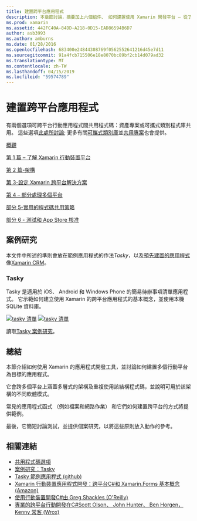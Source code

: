 ```yaml
---
title: 建置跨平台應用程式
description: 本章節討論，摘要加上六個組件、 如何建置使用 Xamarin 開發平台 – 從了解 Xamarin 來設計行動應用程式，然後測試和部署到各種不同的應用程式存放區的運作方式的應用程式。
ms.prod: xamarin
ms.assetid: 442FC40A-84DD-A218-0D15-EAD86594B6D7
author: asb3993
ms.author: amburns
ms.date: 01/28/2016
ms.openlocfilehash: 683400e24844308769f0562552641216d45e7d11
ms.sourcegitcommit: 91a4fcb715506e18e8070bc89bf2cb14d079ad32
ms.translationtype: MT
ms.contentlocale: zh-TW
ms.lasthandoff: 04/15/2019
ms.locfileid: "59574789"
---
```

# <a name="building-cross-platform-applications"></a>建置跨平台應用程式

有兩個選項可跨平台行動應用程式間共用程式碼：資產專案或可攜式類別程式庫共用。 這些選項[此處所討論](~/cross-platform/app-fundamentals/code-sharing.md); 更多有關[可攜式類別庫](~/cross-platform/app-fundamentals/pcl.md)並[共用專案](~/cross-platform/app-fundamentals/shared-projects.md)也會提供。

<a name="Sections" />

 [概觀](~/cross-platform/app-fundamentals/building-cross-platform-applications/overview.md)

 [第 1 篇 – 了解 Xamarin 行動裝置平台](~/cross-platform/app-fundamentals/building-cross-platform-applications/understanding-the-xamarin-mobile-platform.md)

 [第 2 篇-架構](~/cross-platform/app-fundamentals/building-cross-platform-applications/architecture.md)

 [第 3-設定 Xamarin 跨平台解決方案](~/cross-platform/app-fundamentals/building-cross-platform-applications/setting-up-a-xamarin-cross-platform-solution.md)

 [第 4 – 部分處理多個平台](~/cross-platform/app-fundamentals/building-cross-platform-applications/platform-divergence-abstraction-divergent-implementation.md)

 [部分 5-實用的程式碼共用策略](~/cross-platform/app-fundamentals/building-cross-platform-applications/practical-code-sharing-strategies.md)

 [部分 6 - 測試和 App Store 核准](~/cross-platform/app-fundamentals/building-cross-platform-applications/testing-and-app-store-approvals.md)

 <a name="Cross-Platform_Mobile_Application_Case_Studies" />

## <a name="case-studies"></a>案例研究

本文件中所述的準則會放在範例應用程式的作法*Tasky*，以及[預先建置的應用程式](https://xamarin.com/prebuilt)像[Xamarin CRM](https://xamarin.com/prebuilt/#xamarincrm)。

 <a name="Tasky" />

### <a name="tasky"></a>Tasky

Tasky 是適用於 iOS、 Android 和 Windows Phone 的簡易待辦事項清單應用程式。
它示範如何建立使用 Xamarin 的跨平台應用程式的基本概念，並使用本機 SQLite 資料庫。

 [![tasky 清單](images/iphone-list-sml.png)](images/iphone-list.png#lightbox) [ ![tasky 清單](images/iphone-list-sml.png)](images/iphone-list.png#lightbox)

讀取[Tasky 案例研究](~/cross-platform/app-fundamentals/building-cross-platform-applications/case-study-tasky.md)。

## <a name="summary"></a>總結

本節介紹如何使用 Xamarin 的應用程式開發工具，並討論如何建置多個行動平台為目標的應用程式。

它會跨多個平台上涵蓋多層式的架構及重複使用該結構程式碼，並說明可用於該架構的不同軟體模式。

常見的應用程式函式 （例如檔案和網路作業） 和它們如何建置跨平台的方式將提供範例。

最後，它簡短討論測試，並提供個案研究，以將這些原則放入動作的參考。

## <a name="related-links"></a>相關連結

- [共用程式碼選項](~/cross-platform/app-fundamentals/code-sharing.md)
- [案例研究：Tasky](~/cross-platform/app-fundamentals/building-cross-platform-applications/case-study-tasky.md)
- [Tasky 範例應用程式 (github)](https://developer.xamarin.com/samples/mobile/TaskyPortable/)
- [Xamarin 行動裝置應用程式開發：跨平台C#和 Xamarin.Forms 基本概念 (Amazon)](http://www.amazon.com/Xamarin-Mobile-Application-Development-Cross-Platform/dp/1484202155/)
- [使用行動裝置開發C#由 Greg Shackles (O'Reilly)](http://shop.oreilly.com/product/0636920024002.do)
- [專業的跨平台行動開發在C#Scott Olson、 John Hunter、 Ben Horgen，Kenny 常客 (Wrox)](http://www.wrox.com/WileyCDA/WroxTitle/Professional-Cross-Platform-Mobile-Development-in-C-.productCd-1118157702.html)
